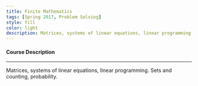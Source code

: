 ```yaml
---
title: Finite Mathematics
tags: [Spring 2017, Problem Solving]
style: fill
color: light
description: Matrices, systems of linear equations, linear programming. Sets and counting, probability. 
---
```


#### Course Description

---

Matrices, systems of linear equations, linear programming. Sets and counting, probability.